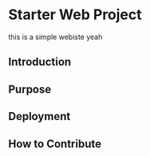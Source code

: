 # Starter Web Project

this is a simple webiste yeah

## Introduction

## Purpose

## Deployment

## How to Contribute